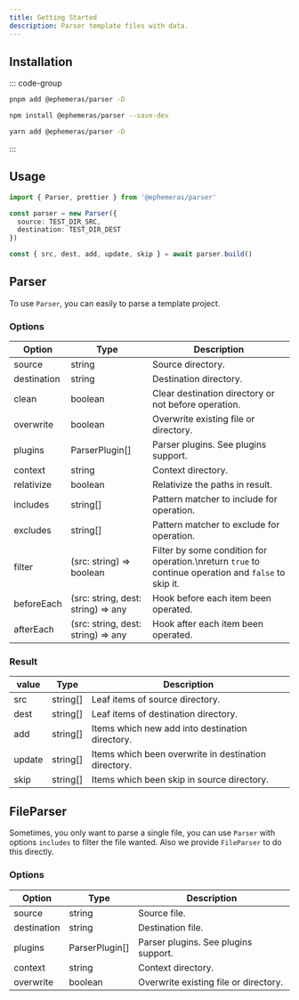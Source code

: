 ```yaml
---
title: Getting Started
description: Parser template files with data.
---
```

<!-- 
## Preview
![preview](/vitepress/preview.png)

[Online Demo](https://kythuen.github.io/white-block/) -->

## Installation

::: code-group
```sh [pnpm]
pnpm add @ephemeras/parser -D 
```
```sh [npm]
npm install @ephemeras/parser --save-dev
```
```sh [yarn]
yarn add @ephemeras/parser -D 
```
:::

## Usage

```ts
import { Parser, prettier } from '@ephemeras/parser'

const parser = new Parser({
  source: TEST_DIR_SRC,
  destination: TEST_DIR_DEST
})

const { src, dest, add, update, skip } = await parser.build()
```

## Parser
To use `Parser`, you can easily to parse a template project. 

### Options
| Option | Type | Description | 
| ---- | ---- | ---- |
| source | string | Source directory. |
| destination | string | Destination directory. |
| clean | boolean | Clear destination directory or not before operation. |
| overwrite | boolean | Overwrite existing file or directory. |
| plugins | ParserPlugin[] | Parser plugins. See plugins support. |
| context | string | Context directory. |
| relativize | boolean | Relativize the paths in result. |
| includes | string[] | Pattern matcher to include for operation. |
| excludes | string[] | Pattern matcher to exclude for operation. |
| filter | (src: string) => boolean | Filter by some condition for operation.\nreturn `true` to continue operation and `false` to skip it. |
| beforeEach | (src: string, dest: string) => any | Hook before each item been operated. |
| afterEach | (src: string, dest: string) => any | Hook after each item been operated. |

### Result
| value | Type | Description | 
| ---- | ---- | ---- |
| src | string[] | Leaf items of source directory. |
| dest | string[] | Leaf items of destination directory. |
| add | string[] | Items which new add into destination directory. |
| update | string[] | Items which been overwrite in destination directory. |
| skip | string[] | Items which been skip in source directory. |


## FileParser
Sometimes, you only want to parse a single file, you can use `Parser` with options `includes` to filter the file wanted. Also we provide `FileParser` to do this directly.

### Options
| Option | Type | Description | 
| ---- | ---- | ---- |
| source | string | Source file. |
| destination | string | Destination file. |
| plugins | ParserPlugin[] | Parser plugins. See plugins support. |
| context | string | Context directory. |
| overwrite | boolean | Overwrite existing file or directory. |
<!-- ## Usage

### Extend Default Theme

If you already have a vitepress docs project, do follow steps to take WhiteBlock theme into your docs. 

#### Edit vitepress theme
::: code-group
```ts [.vitepress/theme.ts]
import 'virtual:uno.css'
import DefaultTheme from 'vitepress/theme'
import { Layout } from '@white-block/vitepress'

export default {
  extends: DefaultTheme,
  Layout
}
```
:::

#### Add unocss config file
::: code-group
```ts [uno.config.ts]
import { UnocssConfig } from '@white-block/vitepress/unocss'

export default UnocssConfig()

```
:::

#### Add vite config file
::: code-group
```ts [vite.config.ts]
import UnoCSS from 'unocss/vite'
import { defineConfig } from 'vite'

export default defineConfig({
  plugins: [UnoCSS()]
})

```
:::

#### Edit vitepress config
::: code-group
```ts [.vitepress/config.ts]
import { defineConfig } from 'vitepress'

export default defineConfig({
  // ...other configs,
  vite: {
    configFile: 'vite.config.ts'
  }
})

```
:::

### Create with CLI
Also, you can CLI tool provided, quick create a new vitepress project with WhiteBlock theme.

::: code-group
```sh [pnpm]
pnpm dlx wb-vitepress init
```
```sh [npm]
npx wb-vitepress init
```
```sh [yarn]
yarn dlx wb-vitepress init
```
:::

## Customize 

If `@white-block/vitepress` can meet most of your needs, but you want to customize some parts. There also some ways provided for you to customize your documents in more detailed places.

### Layout

[Layouts](./layout)

### Layout Slots

[Layout Slots](./slots) -->
